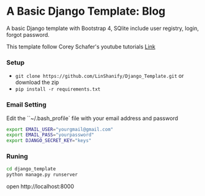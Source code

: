 # A Basic Django Template: Blog

A basic Django template with Bootstrap 4, SQlite include user registry, login, forgot password.

This template follow Corey Schafer's youtube tutorials [Link](https://www.youtube.com/playlist?list=PL-osiE80TeTtoQCKZ03TU5fNfx2UY6U4p)

### __Setup__
* `git clone https://github.com/LinShanify/Django_Template.git` or download the zip
* `pip install -r requirements.txt`

### __Email Setting__
Edit the ``~/.bash_profile` file with your email address and password
```bash
export EMAIL_USER="yourgmail@gmail.com"
export EMAIL_PASS="yourpassword"
export DJANGO_SECRET_KEY="keys"
```

### __Runing__
```bash
cd django_template 
python manage.py runserver 
```
open http://localhost:8000
